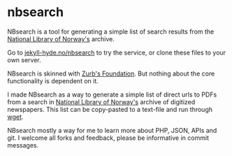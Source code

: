 nbsearch
========

NBsearch is a tool for generating a simple list of search results from the [National Library of Norway's](http://www.nb.no/English) archive.

Go to [jekyll-hyde.no/nbsearch](http://jekyll-hyde.no/nbsearcg) to try the service, or clone these files to your own server. 

NBsearch is skinned with [Zurb's Foundation](http://foundation.zurb.com). But nothing about the core functionality is dependent on it.

I made NBsearch as a way to generate a simple list of direct urls to PDFs from a search in [National Library of Norway's](http://www.nb.no/English) archive of digitized newspapers. This list can be copy-pasted to a text-file and run through [wget](http://en.wikipedia.org/wiki/Wget).	

NBsearch mostly a way for me to learn more about PHP, JSON, APIs and git. I welcome all forks and feedback, please be informative in commit messages.